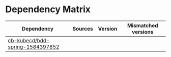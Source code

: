 # Dependency Matrix

Dependency | Sources | Version | Mismatched versions
---------- | ------- | ------- | -------------------
[cb-kubecd/bdd-spring-1584397852](https://github.com/cb-kubecd/bdd-spring-1584397852.git) |  | []() | 
